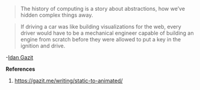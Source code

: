
> The history of computing is a story about abstractions, how we’ve hidden complex things away. 
 
> If driving a car was like building visualizations for the web, every driver would have to be a mechanical engineer capable of building an engine from scratch before they were allowed to put a key in the ignition and drive.

-[Idan Gazit](https://gazit.me/writing/static-to-animated/) 

**References**
1. https://gazit.me/writing/static-to-animated/